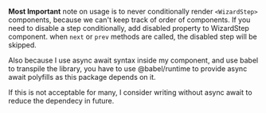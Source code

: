 **Most Important** note on usage is to never conditionally render `<WizardStep>` components, because we can't keep track of order of components. If you need to disable a step conditionally, add disabled property to WizardStep component. when `next` or `prev` methods are called, the disabled step will be skipped.

Also because I use async await syntax inside my component, and use babel to transpile the library, you have to use @babel/runtime to provide async await polyfills as this package depends on it.

If this is not acceptable for many, I consider writing without async await to reduce the dependecy in future.
